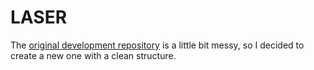 # LASER

The [original development repository](https://anonymous.4open.science/r/dlgan-0CCD) is a little bit messy, so I decided 
to create a new one with a clean structure.


